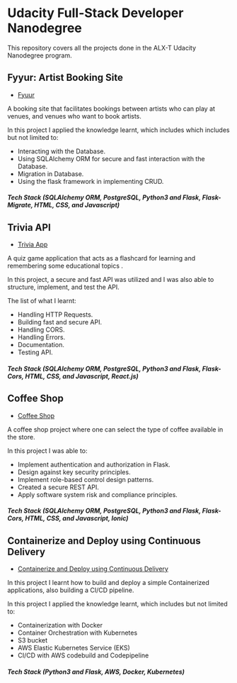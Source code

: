 # Udacity Full-Stack Developer Nanodegree
This repository covers all the projects done in the ALX-T Udacity Nanodegree program. 

## Fyyur: Artist Booking Site 
- [Fyuur](https://github.com/trini7y/Udacity-Full-Stack-Developer-ND/tree/master/Fyuur)

A booking site that facilitates bookings between artists who can play at venues, and venues who want to book artists.

In this project I applied the knowledge learnt, which includes which includes but not limited to:

+ Interacting with the Database.
+ Using SQLAlchemy ORM for secure and fast interaction with the Database.
+ Migration in Database.
+ Using the flask framework in implementing CRUD.

##### Tech Stack (SQLAlchemy ORM, PostgreSQL, Python3 and Flask, Flask-Migrate, HTML, CSS, and Javascript)

## Trivia API 
- [Trivia App](https://github.com/trini7y/Udacity-Full-Stack-Developer-ND/tree/master/Trivia)

A quiz game application that acts as a flashcard for learning and remembering some educational topics .

In this project, a secure and fast API  was utilized and I was also able to structure, implement, and test the API. 

The list of what I learnt:

+ Handling HTTP Requests.
+ Building fast and secure API.
+ Handling CORS.
+ Handling Errors.
+ Documentation.
+ Testing API.

##### Tech Stack (SQLAlchemy ORM, PostgreSQL, Python3 and Flask, Flask-Cors, HTML, CSS, and Javascript, React.js)

## Coffee Shop
- [Coffee Shop](https://github.com/trini7y/Udacity-Full-Stack-Developer-ND/tree/master/Coffee-Shop)

A coffee shop project where one can select the type of coffee available in the store.


In this project I was able to:

+ Implement authentication and authorization in Flask.
+ Design against key security principles.
+ Implement role-based control design patterns.
+ Created a secure REST API.
+ Apply software system risk and compliance principles.

##### Tech Stack (SQLAlchemy ORM, PostgreSQL, Python3 and Flask, Flask-Cors, HTML, CSS, and Javascript, Ionic)


## Containerize and Deploy using Continuous Delivery 
- [Containerize and Deploy using Continuous Delivery](https://github.com/trini7y/Udacity-Full-Stack-Developer-ND/tree/master/Server-Deployment-and-Containerization-Project)

In this project I learnt how to build and deploy a simple Containerized applications, also building a CI/CD pipeline.


In this project I applied the knowledge learnt, which includes but not limited to:

+ Containerization with Docker
+ Container Orchestration with Kubernetes
+ S3 bucket
+ AWS Elastic Kubernetes Service (EKS)
+ CI/CD with AWS codebuild and Codepipeline

##### Tech Stack (Python3 and Flask,  AWS, Docker, Kubernetes)